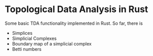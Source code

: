 # Topological Data Analysis in Rust

Some basic TDA functionality implemented in Rust. So far, there is

- Simplices
- Simplicial Complexes
- Boundary map of a simplicial complex
- Betti numbers
